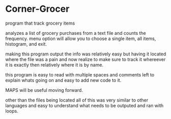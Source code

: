# Corner-Grocer
program that track grocery items

analyzes a list of grocery purchases from a text file and counts the frequency. menu option will allow you to choose a single item, all items, histogram, and exit.

making this program output the info was relatively easy but having it located where the file was a pain and now realize to make sure to track it whereever it is exactly then relatively where it is by name.

this program is easy to read with multiple spaces and comments left to explain whats going on and easy to add new code to it.

MAPS will be useful moving forward. 

other than the files being located all of this was very similar to other languages and easy to understand what needs to be outputed and ran with loops.
